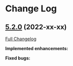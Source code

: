 # Change Log

## [5.2.0](https://github.com/devsquest/devsquest/tree/5.2.0) (2022-xx-xx)
[Full Changelog](https://github.com/devsquest/devsquest/compare/5.1.0...5.2.0)

**Implemented enhancements:**




**Fixed bugs:**
